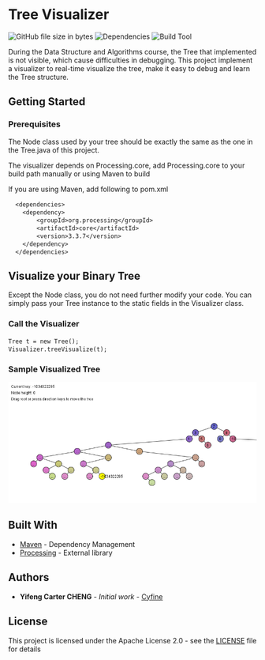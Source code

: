 # Tree Visualizer
<img alt="GitHub file size in bytes" src="https://img.shields.io/github/size/Cyfine/TreeVisualizer/src/main/java/Visualizer.java">
<img alt="Dependencies" src="https://img.shields.io/badge/Dependencies-Processing-yellowgreen">
<img alt="Build Tool" src="https://img.shields.io/badge/Build%20Tool-Maven-orange">

During the Data Structure and Algorithms course, the Tree that implemented is not visible, which cause difficulties in debugging. This project implement a visualizer to real-time visualize the tree, make it easy to debug and learn the Tree structure.

## Getting Started


### Prerequisites
The Node class used by your tree should be exactly the same as the one in the Tree.java of this project.

The visualizer depends on Processing.core, add Processing.core to your build path manually or using Maven to build

If you are using Maven, add following to pom.xml
```
  <dependencies>
    <dependency>
        <groupId>org.processing</groupId>
        <artifactId>core</artifactId>
        <version>3.3.7</version>
    </dependency>
  </dependencies>
```



## Visualize your Binary Tree

Except the Node class, you do not need further modify your code. You can simply pass your Tree instance to the static fields in the Visualizer class.

### Call the Visualizer



```
Tree t = new Tree();
Visualizer.treeVisualize(t); 
```

### Sample Visualized Tree
![Screenshot](Sample.png)

## Built With

* [Maven](https://maven.apache.org/) - Dependency Management
* [Processing](https://processing.org/) - External library




## Authors

* **Yifeng Carter CHENG** - *Initial work* - [Cyfine](https://github.com/Cyfine/)


## License

This project is licensed under the Apache License 2.0 - see the [LICENSE](LICENSE) file for details


